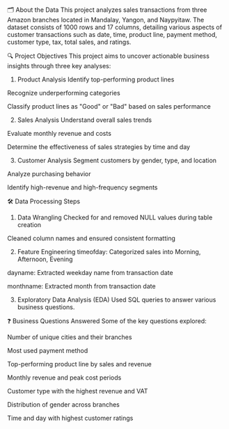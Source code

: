 🗂️ About the Data
This project analyzes sales transactions from three Amazon branches located in Mandalay, Yangon, and Naypyitaw. The dataset consists of 1000 rows and 17 columns, detailing various aspects of customer transactions such as date, time, product line, payment method, customer type, tax, total sales, and ratings.

🔍 Project Objectives
This project aims to uncover actionable business insights through three key analyses:

1. Product Analysis
Identify top-performing product lines

Recognize underperforming categories

Classify product lines as "Good" or "Bad" based on sales performance

2. Sales Analysis
Understand overall sales trends

Evaluate monthly revenue and costs

Determine the effectiveness of sales strategies by time and day

3. Customer Analysis
Segment customers by gender, type, and location

Analyze purchasing behavior

Identify high-revenue and high-frequency segments

🛠️ Data Processing Steps
1. Data Wrangling
Checked for and removed NULL values during table creation

Cleaned column names and ensured consistent formatting

2. Feature Engineering
timeofday: Categorized sales into Morning, Afternoon, Evening

dayname: Extracted weekday name from transaction date

monthname: Extracted month from transaction date

3. Exploratory Data Analysis (EDA)
Used SQL queries to answer various business questions.

❓ Business Questions Answered
Some of the key questions explored:

Number of unique cities and their branches

Most used payment method

Top-performing product line by sales and revenue

Monthly revenue and peak cost periods

Customer type with the highest revenue and VAT

Distribution of gender across branches

Time and day with highest customer ratings



